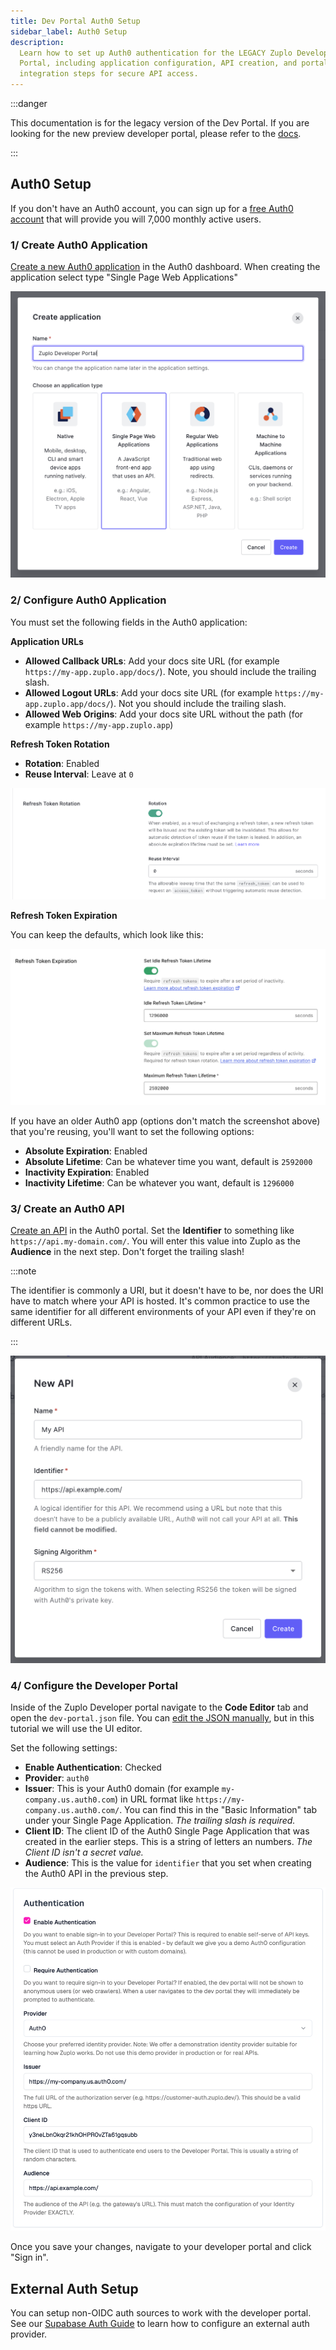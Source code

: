 ```yaml
---
title: Dev Portal Auth0 Setup
sidebar_label: Auth0 Setup
description:
  Learn how to set up Auth0 authentication for the LEGACY Zuplo Developer
  Portal, including application configuration, API creation, and portal
  integration steps for secure API access.
---
```


:::danger

This documentation is for the legacy version of the Dev Portal. If you are
looking for the new preview developer portal, please refer to the
[docs](/docs/dev-portal/introduction).

:::

## Auth0 Setup

If you don't have an Auth0 account, you can sign up for a
[free Auth0 account](https://auth0.com/signup) that will provide you will 7,000
monthly active users.

### 1/ Create Auth0 Application

[Create a new Auth0 application](https://auth0.com/docs/get-started/auth0-overview/create-applications)
in the Auth0 dashboard. When creating the application select type "Single Page
Web Applications"

![Create Auth0 app](../../../public/media/dev-portal-auth0-auth/0aaa56b6-37c4-4c87-ac62-d86bc52047e3.png)

### 2/ Configure Auth0 Application

You must set the following fields in the Auth0 application:

**Application URLs**

- **Allowed Callback URLs**: Add your docs site URL (for example
  `https://my-app.zuplo.app/docs/`). Note, you should include the trailing
  slash.
- **Allowed Logout URLs**: Add your docs site URL (for example
  `https://my-app.zuplo.app/docs/`). Not you should include the trailing slash.
- **Allowed Web Origins**: Add your docs site URL without the path (for example
  `https://my-app.zuplo.app`)

**Refresh Token Rotation**

- **Rotation**: Enabled
- **Reuse Interval**: Leave at `0`

![Refresh token rotation](../../../public/media/dev-portal-auth0-auth/359f4a6c-4dd9-48c9-b8a3-27e70aa459c0.png)

**Refresh Token Expiration**

You can keep the defaults, which look like this:

![Refresh token expiration](../../../public/media/dev-portal-auth0-auth/image.png)

If you have an older Auth0 app (options don't match the screenshot above) that
you're reusing, you'll want to set the following options:

- **Absolute Expiration**: Enabled
- **Absolute Lifetime**: Can be whatever time you want, default is `2592000`
- **Inactivity Expiration**: Enabled
- **Inactivity Lifetime**: Can be whatever you want, default is `1296000`

### 3/ Create an Auth0 API

[Create an API](https://auth0.com/docs/get-started/auth0-overview/set-up-apis)
in the Auth0 portal. Set the **Identifier** to something like
`https://api.my-domain.com/`. You will enter this value into Zuplo as the
**Audience** in the next step. Don't forget the trailing slash!

:::note

The identifier is commonly a URI, but it doesn't have to be, nor does the URI
have to match where your API is hosted. It's common practice to use the same
identifier for all different environments of your API even if they're on
different URLs.

:::

![New API](../../../public/media/dev-portal-auth0-auth/d91471bd-5897-463e-805c-35abba294616.png)

### 4/ Configure the Developer Portal

Inside of the Zuplo Developer portal navigate to the **Code Editor** tab and
open the `dev-portal.json` file. You can
[edit the JSON manually](./dev-portal-json.md), but in this tutorial we will use
the UI editor.

Set the following settings:

- **Enable Authentication**: Checked
- **Provider**: `auth0`
- **Issuer**: This is your Auth0 domain (for example `my-company.us.auth0.com`)
  in URL format like `https://my-company.us.auth0.com/`. You can find this in
  the "Basic Information" tab under your Single Page Application. _The trailing
  slash is required._
- **Client ID**: The client ID of the Auth0 Single Page Application that was
  created in the earlier steps. This is a string of letters an numbers. _The
  Client ID isn't a secret value._
- **Audience**: This is the value for `identifier` that you set when creating
  the Auth0 API in the previous step.

![Developer Portal Configuration](../../../public/media/dev-portal-auth0-auth/image-1.png)

Once you save your changes, navigate to your developer portal and click "Sign
in".

## External Auth Setup

You can setup non-OIDC auth sources to work with the developer portal. See our
[Supabase Auth Guide](./dev-portal-supabase-auth.md) to learn how to configure
an external auth provider.
